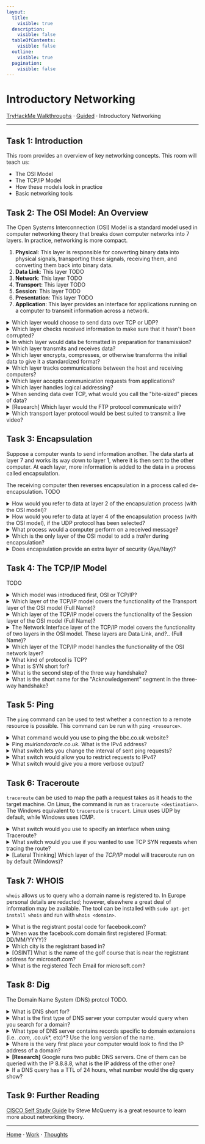 ```yaml
---
layout:
  title:
    visible: true
  description:
    visible: false
  tableOfContents:
    visible: false
  outline:
    visible: true
  pagination:
    visible: false
---
```


# Introductory Networking

[TryHackMe Walkthroughs](./) ⋅ [Guided](../) ⋅ Introductory Networking

***
## Task 1: Introduction

This room provides an overview of key networking concepts. This room will teach us:
* The OSI Model
* The TCP/IP Model
* How these models look in practice
* Basic networking tools

## Task 2: The OSI Model: An Overview

The Open Systems Interconnection (OSI) Model is a standard model used in computer networking theory that breaks down computer networks into 7 layers. In practice, networking is more compact.
1. **Physical**: This layer is responsible for converting binary data into physical signals, transporting these signals, receiving them, and converting them back into binary data.
2. **Data Link**: This layer TODO
3. **Network**: This layer TODO
4. **Transport**: This layer TODO
5. **Session**: This layer TODO
6. **Presentation**: This layer TODO
7. **Application**: This layer provides an interface for applications running on a computer to transmit information across a network.

<details>

<summary>Which layer would choose to send data over TCP or UDP?</summary>

4

Layer 4 is the is transport layer.

</details>

<details>

<summary>Which layer checks received information to make sure that it hasn't been corrupted?</summary>

2

Layer 2 is the data link layer.

</details>

<details>

<summary>In which layer would data be formatted in preparation for transmission?</summary>

2

Layer 2 is the data link layer.

</details>

<details>

<summary>Which layer transmits and receives data?</summary>

1

Layer 1 is the physical layer.

</details>

<details>

<summary>Which layer encrypts, compresses, or otherwise transforms the initial data to give it a standardized format?</summary>

6

Layer 6 is the presentation layer.

</details>

<details>

<summary>Which layer tracks communications between the host and receiving computers?</summary>

5

Layer 5 is the session layer.

</details>

<details>

<summary>Which layer accepts communication requests from applications?</summary>

7

Layer 7 is the application layer.

</details>

<details>

<summary>Which layer handles logical addressing?</summary>

3

Layer 3 is the network layer.

</details>

<details>

<summary>When sending data over TCP, what would you call the "bite-sized" pieces of data?</summary>

Segments

TODO

</details>

<details>

<summary>[Research] Which layer would the FTP protocol communicate with?</summary>

7

The file transfer protocol (FTP) communicates with the application layer.

</details>

<details>

<summary>Which transport layer protocol would be best suited to transmit a live video?</summary>

UDP

UDP is preferred in situations where speed is more important than accuracy.

</details>

## Task 3: Encapsulation

Suppose a computer wants to send information another. The data starts at layer 7 and works its way down to layer 1, where it is then sent to the other computer. At each layer, more information is added to the data in a process called encapsulation. 

The receiving computer then reverses encapsulation in a process called de-encapsulation. TODO

<details>

<summary>How would you refer to data at layer 2 of the encapsulation process (with the OSI model)?</summary>

Frames

The data link layer, layer 2, works with frames.

</details>

<details>

<summary>How would you refer to data at layer 4 of the encapsulation process (with the OSI model), if the UDP protocol has been selected?</summary>

Datagrams

The transport, layer 4, works with datagrams in the UDP protocol and segments in the TCP protocol.

</details>

<details>

<summary>What process would a computer perform on a received message?</summary>

De-encapsulation

A computer receiving a message performs de-encapsulation in order to recover the original data.

</details>

<details>

<summary>Which is the only layer of the OSI model to add a <em>trailer</em> during encapsulation?</summary>

Data Link

All layers in the OSI model add a header during encapsulation, but the data link layer also adds a trailer.

</details>

<details>

<summary>Does encapsulation provide an extra layer of security (Aye/Nay)?</summary>

Aye

The data link layer's trailer mathematically verifies that the data has not been corrupted during transmission. This feature also protects against tampering.

</details>

## Task 4: The TCP/IP Model

TODO

<details>

<summary>Which model was introduced first, OSI or TCP/IP?</summary>

TCP/IP

The TCP/IP model is older than OSI and serves as a basis for real-world networking.

</details>

<details>

<summary>Which layer of the TCP/IP model covers the functionality of the Transport layer of the OSI model (Full Name)?</summary>

Transport

TODO

</details>

<details>

<summary>Which layer of the TCP/IP model covers the functionality of the Session layer of the OSI model (Full Name)?</summary>

Application

TODO

</details>

<details>

<summary>The Network Interface layer of the TCP/IP model covers the functionality of two layers in the OSI model. These layers are Data Link, and?.. (Full Name)?</summary>

Physical

TODO

</details>

<details>

<summary>Which layer of the TCP/IP model handles the functionality of the OSI network layer?</summary>

Internet

TODO

</details>

<details>

<summary>What kind of protocol is TCP?</summary>

Connection-based

TODO

</details>

<details>

<summary>What is SYN short for?</summary>

Synchronise

TODO

</details>

<details>

<summary>What is the second step of the three way handshake?</summary>

SYN/ACK

TODO

</details>

<details>

<summary>What is the short name for the "Acknowledgement" segment in the three-way handshake?</summary>

ACK

TODO

</details>

## Task 5: Ping

The `ping` command can be used to test whether a connection to a remote resource is possible. This command can be run with `ping <resource>`.

<details>

<summary>What command would you use to ping the bbc.co.uk website?</summary>

ping bbc.co.uk

You can ping a website using `ping <resource>`.

</details>

<details>

<summary>Ping <em>muirlandoracle.co.uk.</em> What is the IPv4 address?</summary>

217.160.0.152

Run `ping muirlandoracle.co.uk.` and look at the response to see the IPv4 address.

</details>

<details>

<summary>What switch lets you change the interval of sent ping requests?</summary>

\-i

View the manual with `man ping` to see options for the `ping` command.

</details>

<details>

<summary>What switch would allow you to restrict requests to IPv4?</summary>

\-4

View the manual with `man ping` to see options for the `ping` command.

</details>

<details>

<summary>What switch would give you a more verbose output?</summary>

\-v

View the manual with `man ping` to see options for the `ping` command.

</details>

## Task 6: Traceroute

`traceroute` can be used to map the path a request takes as it heads to the target machine. On Linux, the command is run as `traceroute <destination>`. The Windows equivalent to `traceroute` is `tracert`. Linux uses UDP by default, while Windows uses ICMP.

<details>

<summary>What switch would you use to specify an interface when using Traceroute?</summary>

\-i

View the manual with `man traceroute` to see options for the `traceroute` command.

</details>

<details>

<summary>What switch would you use if you wanted to use TCP SYN requests when tracing the route?</summary>

\-T

View the manual with `man traceroute` to see options for the `traceroute` command.

</details>

<details>

<summary>[Lateral Thinking] Which layer of the <em>TCP/IP</em> model will traceroute run on by default (Windows)?</summary>

Internet

TODO

</details>

## Task 7: WHOIS

`whois` allows us to query who a domain name is registered to. In Europe personal details are redacted; however, elsewhere a great deal of information may be available. The tool can be installed with `sudo apt-get install whois` and run with `whois <domain>`.

<details>

<summary>What is the registrant postal code for facebook.com?</summary>

94025

Run `whois facebook.com` and look for the registrant postal code.

</details>

<details>

<summary>When was the facebook.com domain first registered (Format: DD/MM/YYYY)?</summary>

29/03/1997

Run `whois facebook.com` and look for the registration date.

</details>

<details>

<summary>Which city is the registrant based in?</summary>

Redmond

Run `whois facebook.com` and look for the city of the registrant.

</details>

<details>

<summary>[OSINT] What is the name of the golf course that is near the registrant address for microsoft.com?</summary>

Bellevue Golf Course

Use Google Maps to search for golf courses near the listed registrant address.

</details>

<details>

<summary>What is the registered Tech Email for microsoft.com?</summary>

msnhst@microsoft.com

Run `whois microsoft.com` and look for the registered tech email.

</details>

## Task 8: Dig

The Domain Name System (DNS) protcol TODO.

<details>

<summary>What is DNS short for?</summary>

Domain Name System

The Domain Name System the protocol that allows us to use easy-to-remember names to communicate with devices on the Internet. 

</details>

<details>

<summary>What is the first type of DNS server your computer would query when you search for a domain?</summary>

Recursive

A recursive DNS server will be the queried by a computer first. It will check its cache for an address before going to a root server to seek out an answer.

</details>

<details>

<summary>What type of DNS server contains records specific to domain extensions (i.e. <em>.com,</em> .co.uk*, etc)*? Use the long version of the name.</summary>

Top-Level Domain

Top-level domains are the TODO.

</details>

<details>

<summary>Where is the very first place your computer would look to find the IP address of a domain?</summary>

Hosts File

TODO

</details>

<details>

<summary><strong>[Research]</strong> Google runs two public DNS servers. One of them can be queried with the IP 8.8.8.8, what is the IP address of the other one?</summary>

8.8.4.4

Search "Google public DNS servers" on Google.

</details>

<details>

<summary>If a DNS query has a TTL of 24 hours, what number would the dig query show?</summary>

86400

Dig shows time in seconds, so the query would show $24 \cdot 60 \cdot 60 = 86400$.

</details>

## Task 9: Further Reading

[CISCO Self Study Guide](https://www.amazon.co.uk/Interconnecting-Cisco-Network-Devices-ICND1/dp/1587054620/ref=sr_1_1?keywords=Interconnecting+Cisco+Network+Devices%2C+Part+1&qid=1583683766&sr=8-1) by Steve McQuerry is a great resource to learn more about networking theory.

***

[Home](https://app.gitbook.com/o/0kO27okC5uVB9ALX3rho/s/036xtfEIzcEdGegONXWM/) ⋅ [Work](https://app.gitbook.com/o/0kO27okC5uVB9ALX3rho/s/WaFS755Q4sf02CxLcghQ/) ⋅ [Thoughts](https://app.gitbook.com/o/0kO27okC5uVB9ALX3rho/s/s4QQPMntQ25hmJToKSOu/)
